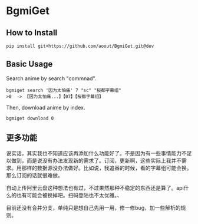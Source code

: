 # BgmiGet

## How to Install

```
pip install git+https://github.com/aoout/BgmiGet.git@dev 
```

## Basic Usage

Search anime by search "commnad".

```
bgmiget search '因为太怕痛' 7 "sc" "桜都字幕组"
>0  -> 【因为太怕痛...】【07】【桜都字幕组】
```

Then, download anime by index.

```
bgmiget download 0
```

## 更多功能

说实话，其实我也不知道应该再添加什么功能好了。不是因为有一些事情能力不足以做到，而是说没有办法发现新的需求了。订阅，更新啊，这些实际上我并不需求。用那样的数据源没办法做好。比如说，我追番的时候，看的字幕组可能会换。那么订阅的话就很难做。

自动上传阿里云盘这种想法也有过，不过果然那种不稳定的东西还是算了。api什么的也有可能会被换掉吧。扫码登陆也不太优雅。、

目前还没有合并分支，单纯只是想自己先用一用，修一修bug，加一些解析的规则。